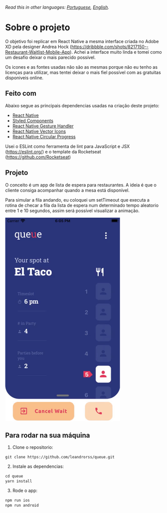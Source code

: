 *Read this in other languages: [Portuguese](README.md), [English](README.en.md).*

# Sobre o projeto

O objetivo foi replicar em React Native a mesma interface criada no Adobe XD pela designer Andrea Hock (https://dribbble.com/shots/8217150--Restaurant-Waitlist-Mobile-App). Achei a interface muito linda e tomei como um desafio deixar o mais parecido possível.

Os icones e as fontes usadas não são as mesmas porque não eu tenho as licenças para utilizar, mas tentei deixar o mais fiel possível com as gratuitas disponiveis online.

## Feito com

Abaixo segue as principais dependencias usadas na criação deste projeto:

- [React Native](http://facebook.github.io/react-native/)
- [Styled Components](https://www.styled-components.com)
- [React Native Gesture Handler](https://github.com/software-mansion/react-native-gesture-handler)
- [React Native Vector Icons](https://github.com/oblador/react-native-vector-icons)
- [React Native Circular Progress](https://github.com/bartgryszko/react-native-circular-progress)

Usei o ESLint como ferramenta de lint para JavaScript e JSX (https://eslint.org/) e o template da Rocketseat (https://github.com/Rocketseat)

## Projeto

O conceito é um app de lista de espera para restaurantes. A ideia é que o cliente consiga acompanhar quando a mesa está disponível.

Para simular a fila andando, eu coloquei um setTimeout que executa a rotina de checar a fila da lista de espera num determinado tempo aleatorio entre 1 e 10 segundos, assim será possível visualizar a animação.

![](gif-example.gif)

## Para rodar na sua máquina

1.  Clone o repositorio:

```
git clone https://github.com/leandrorss/queue.git
```

2.  Instale as dependencias:

```
cd queue
yarn install
```

3.  Rode o app:

```
npm run ios
npm run android
```
